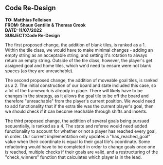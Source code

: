 ## Code Re-Design

**TO: Matthias Felleisen** </br>
**FROM: Shaun Gentilin & Thomas Crook**</br>
**DATE: 11/07/2022**</br>
**SUBJECT:Code Re-Design**</br>

The first proposed change, the addition of blank tiles, is ranked as a 1. Within the tile class, we would have to make minimal changes - adding an empty string as an acceptable string, and setting it's rotation to always return an empty string. Outside of the tile class, however, the player's get assigned goal and home tiles, which we'd need to ensure were not blank spaces (as they are unreachable). 

The second proposed change, the addition of moveable goal tiles, is ranked as a 2. The initial construction of our board and state included this case, so a lot of the framework is already in place. There will likely have to be changes in the strategy, as it allows the goal tile to be off the board and therefore "unreachable" from the player's current position. We would need to add functionality that if the extra tile was the current player's goal, then we should check if it can become reachable through shifts and inserts.

The third proposed change, the addition of several goals being pursued sequentially, is ranked as a 4. The state and referee would need added functionality to account for whether or not a player has reached every goal, in order. Our current implementation only updates a "has_reached_goal" value when their coordinate is equal to their goal tile's coordinate. Some refactoring would have to be completed in order to change goals once one is reached, multiple checks if their goals are valid, and a restructuring of the "check_winners" function that calculates which player is in the lead.
